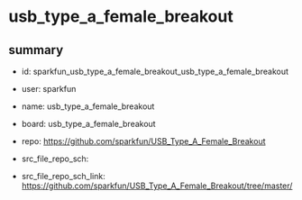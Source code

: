# usb_type_a_female_breakout
 
## summary 
* id: sparkfun_usb_type_a_female_breakout_usb_type_a_female_breakout
* user: sparkfun
* name: usb_type_a_female_breakout
* board: usb_type_a_female_breakout
* repo: https://github.com/sparkfun/USB_Type_A_Female_Breakout



* src_file_repo_sch: 
* src_file_repo_sch_link: https://github.com/sparkfun/USB_Type_A_Female_Breakout/tree/master/




